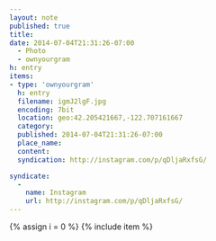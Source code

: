 ```yaml
---
layout: note
published: true
title: 
date: 2014-07-04T21:31:26-07:00
  - Photo
  - ownyourgram
h: entry
items:
- type: 'ownyourgram'
  h: entry
  filename: igmJ2lgF.jpg
  encoding: 7bit
  location: geo:42.205421667,-122.707161667
  category: 
  published: 2014-07-04T21:31:26-07:00
  place_name: 
  content: 
  syndication: http://instagram.com/p/qDljaRxfsG/

syndicate: 
  - 
    name: Instagram
    url: http://instagram.com/p/qDljaRxfsG/
---
```

{% assign i = 0  %}
{% include item %}
